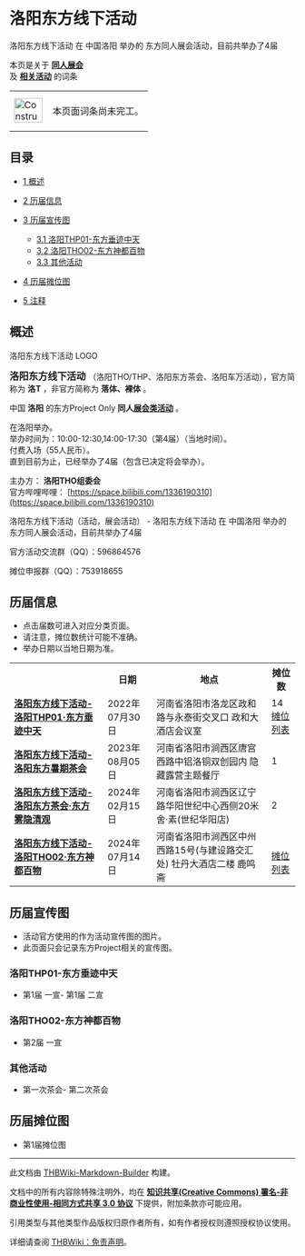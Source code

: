 # 洛阳东方线下活动

<!-- source html: G:\repos\THBWiki-Markdown-Builder\THBWikiMarkdown\Temp\main\3\3c\ns0%3A%E6%B4%9B%E9%98%B3%E4%B8%9C%E6%96%B9%E7%BA%BF%E4%B8%8B%E6%B4%BB%E5%8A%A8.html -->

洛阳东方线下活动 在 中国洛阳 举办的  东方同人展会活动，目前共举办了4届

本页是关于 **[同人展会](./同人展会.md#展会类活动)**   
及 **[相关活动](./相关活动.md)** 的词条
<center>

<table>
<tbody><tr>
<td class="mbox-image"><div style="width: 52px;">
  <a href="./文件-ConstructionClock.png.md" class="image"><img alt="ConstructionClock.png" src="https://upload.thwiki.cc/thumb/f/f1/ConstructionClock.png/50px-ConstructionClock.png" decoding="async" loading="lazy" width="50" height="43" srcset="https://upload.thwiki.cc/thumb/f/f1/ConstructionClock.png/75px-ConstructionClock.png 1.5x, https://upload.thwiki.cc/thumb/f/f1/ConstructionClock.png/100px-ConstructionClock.png 2x" data-file-width="689" data-file-height="587"></a></div></td>
<td class="mbox-text" style=""><br>本页面词条尚未完工。<br><br></td>
</tr>
</tbody></table>


</center>
  
  

  


## 目录

- [1 概述](#概述)
- [2 历届信息](#历届信息)
- [3 历届宣传图](#历届宣传图)

  - [3.1 洛阳THP01-东方垂迹中天](#洛阳THP01-东方垂迹中天)
  - [3.2 洛阳THO02-东方神都百物](#洛阳THO02-东方神都百物)
  - [3.3 其他活动](#其他活动)



- [4 历届摊位图](#历届摊位图)
- [5 注释](#注释)





## 概述
[](./文件-洛TLOGO.jpg.md)  [](./文件-洛TLOGO.jpg.md)洛阳东方线下活动 LOGO
  
<big> **洛阳东方线下活动** </big>（洛阳THO/THP、洛阳东方茶会、洛阳车万活动），官方简称为 **洛T** ，非官方简称为 **落体、裸体** 。  
  
  
  
  
中国 **洛阳** 的东方Project Only **同人[展会类活动](./展会类活动.md#展会类活动)** 。  
  
在洛阳举办。  
举办时间为：10:00-12:30,14:00-17:30（第4届）（当地时间）。  
付费入场（55人民币）。  
直到目前为止，已经举办了4届（包含已决定将会举办）。  
  
  
  
  
主办方： **洛阳THO组委会**   
官方哔哩哔哩： [https://space.bilibili.com/1336190310](https://space.bilibili.com/1336190310)   
  
洛阳东方线下活动（活动，展会活动） - 洛阳东方线下活动 在 中国洛阳 举办的  东方同人展会活动，目前共举办了4届
  
  

官方活动交流群（QQ）：596864576
  
  
摊位申报群（QQ）：753918655
  


## 历届信息
- 点击届数可进入对应分类页面。
- 请注意，摊位数统计可能不准确。
- 举办日期以当地日期为准。


<table>
<tbody><tr><th> </th><th>日期</th><th>地点</th><th>摊位数</th></tr>
<tr><td id="1"><b><a href="/展会作品列表?e=%E6%B4%9B%E9%98%B3%E4%B8%9C%E6%96%B9%E7%BA%BF%E4%B8%8B%E6%B4%BB%E5%8A%A8%231">洛阳东方线下活动-洛阳THP01·东方垂迹中天</a></b></td><td id="ev-1">2022年07月30日</td><td>河南省洛阳市洛龙区政和路与永泰街交叉口 政和大酒店会议室</td><td>14<br><a href="./洛阳东方线下活动-第1届摊位.md" title="洛阳东方线下活动/第1届摊位">摊位列表</a></td></tr>
<tr><td id="2"><b><a href="/展会作品列表?e=%E6%B4%9B%E9%98%B3%E4%B8%9C%E6%96%B9%E7%BA%BF%E4%B8%8B%E6%B4%BB%E5%8A%A8%232">洛阳东方线下活动-洛阳东方暑期茶会</a></b></td><td id="ev-2">2023年08月05日</td><td>河南省洛阳市涧西区唐宫西路中铝洛铜双创园内 隐藏露营主题餐厅</td><td>1</td></tr>
<tr><td id="3"><b><a href="/展会作品列表?e=%E6%B4%9B%E9%98%B3%E4%B8%9C%E6%96%B9%E7%BA%BF%E4%B8%8B%E6%B4%BB%E5%8A%A8%233">洛阳东方线下活动-洛阳东方茶会·东方雾隐清观</a></b></td><td id="ev-3">2024年02月15日</td><td>河南省洛阳市涧西区辽宁路华阳世纪中心西侧20米 舍·素(世纪华阳店)</td><td>2</td></tr>
<tr><td id="4"><b><a href="/展会作品列表?e=%E6%B4%9B%E9%98%B3%E4%B8%9C%E6%96%B9%E7%BA%BF%E4%B8%8B%E6%B4%BB%E5%8A%A8%234">洛阳东方线下活动-洛阳THO02·东方神都百物</a></b></td><td id="ev-4">2024年07月14日</td><td>河南省洛阳市涧西区中州西路15号(与建设路交汇处) 牡丹大酒店二楼 鹿鸣斋</td><td><br><a href="/index.php?title=%E6%B4%9B%E9%98%B3%E4%B8%9C%E6%96%B9%E7%BA%BF%E4%B8%8B%E6%B4%BB%E5%8A%A8/%E7%AC%AC2%E5%B1%8A%E6%91%8A%E4%BD%8D&amp;action=edit&amp;redlink=1" class="new" title="洛阳东方线下活动/第2届摊位（页面不存在）">摊位列表</a></td></tr>
</tbody></table>



## 历届宣传图
- 活动官方使用的作为活动宣传图的图片。
- 此页面只会记录东方Project相关的宣传图。


### 洛阳THP01-东方垂迹中天
- [](./文件-洛阳THP01_宣传图1.jpeg.md)第1届 一宣- [](./文件-洛阳THP01_宣传图2.jpg.md)第1届 二宣


### 洛阳THO02-东方神都百物
- [](./文件-洛T2407.jpg.md)第2届 一宣


### 其他活动
- [](./文件-洛T2308.jpg.md)第一次茶会- [](./文件-洛T2402.jpg.md)第二次茶会


## 历届摊位图
- [](./文件-洛阳THP01_摊位图.jpg.md)第1届摊位图


  
  

  

  
  






---

此文档由 [THBWiki-Markdown-Builder](https://github.com/Delsin-Yu/THBWiki-Markdown-Builder) 构建。

文档中的所有内容除特殊注明外，均在 [**知识共享(Creative Commons) 署名-非商业性使用-相同方式共享 3.0 协议**](https://creativecommons.org/licenses/by-sa/3.0/deed.zh-hans) 下提供，附加条款亦可能应用。

引用类型与其他类型作品版权归原作者所有，如有作者授权则遵照授权协议使用。

详细请查阅 [THBWiki：免责声明](https://thbwiki.cc/THBWiki:%E5%85%8D%E8%B4%A3%E5%A3%B0%E6%98%8E)。

